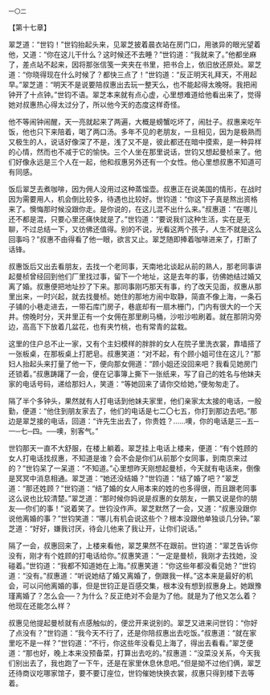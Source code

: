     一〇二 

   【第十七章】

   翠芝道：“世钧！”世钧抬起头来，见翠芝披着晨衣站在房门口，用骇异的眼光望着他，又道：“你在这儿干什么？这时候还不去睡？”世钧道：“我就来了。”他都坐麻了，差点站不起来，因将那张信笺一夹夹在书里，把书合上，依旧放还原处。翠芝道：“你晓得现在什么时候了？都快三点了！”世钧道：“反正明天礼拜天，不用起早。”翠芝道：“明天不是说要陪叔惠出去玩一整天么，也不能起得太晚呀。我把闹钟开了十点钟。”世钧不语。翠芝本来就有点心虚，心里想难道给他看出来了，觉得她对叔惠热心得太过分了，所以他今天的态度这样奇怪。

   他不等闹钟闹醒，天一亮就起来了两遍，大概是螃蟹吃坏了，闹肚子。叔惠来吃午饭，他也只下来陪着，喝了两口汤。多年不见的老朋友，一旦相见，因为是极熟而又极生的人，说话好像深了不是，浅了又不是，彼此都还在暗中摸索，是一种异样的心情，然而也不减于它的愉快。三个人坐在那里说话，世钧又想起曼桢来了。他们好像永远是三个人在一起，他和叔惠另外还有一个女性。他心里想叔惠不知道可有同感。

   饭后翠芝去煮咖啡，因为佣人没用过这种蒸馏壶。叔惠正在说美国的情形，在战时因为需要用人，机会倒比较多，待遇也比较好。世钧道：“你这下子真是熬出资格来了。懊悔那时候没跟你走。是你说的，在这儿混不出什么来。”叔惠道：“在哪儿还不都是混，只要心里还痛快就是了。”世钧道：“要说我们这种生活，实在是无聊，不过总结一下，又彷佛还值得。别的不说，光看这两个孩子，人生不就是这么回事吗？”叔惠不由得看了他一眼，欲言又止。翠芝随即捧着咖啡进来了，打断了话锋。

   叔惠饭后又出去看朋友，去找一个老同事，天南地北谈起从前的熟人，那老同事讲起曼桢曾经回到他们厂里找过事，留下一个地址，这是去年的事，彷佛她结过婚又离了婚。叔惠便把地址抄了下来。那同事刚巧那天有事，约了改天见面，叔惠从那里出来，一时兴起，就去找曼桢。她住的那地方闹中取静，简直不像上海，一条石子铺的小巷走进去，一带石库门房子，巷底却有一扇木栅门，门内有很大的一个天井。傍晚时分，天井里正有一个女佣在那里刷马桶，沙啦沙啦刷着。就在那阴沟旁边，高高下下放着几盆花，也有夹竹桃，也有常青的盆栽。

   这里的住户总不止一家，又有个主妇模样的胖胖的女人在院子里洗衣裳，靠墙搭了一张板桌，在那板桌上打肥皂。叔惠笑道：“对不起，有个顾小姐可住在这儿？”那妇人抬起头来打量了他一下，便向那女佣道：“顾小姐还没回来吧？我看见她房门还锁着。”叔惠踌躇了一会，便在记事簿上撕下一张纸来，写了自己的姓名与他妹夫家的电话号码，递给那妇人，笑道：“等她回来了请你交给她，”便匆匆走了。

   隔了半个多钟头，果然就有人打电话到他妹夫家里，他们亲家太太接的电话，一殷勤，便道：“他住到朋友家去了，他们的电话是七二〇七五，你打到那边去吧。”那边是翠芝接的电话，回道：“许先生出去了，你贵姓？……噢，你的电话是三─五─一─七─四。──噢，别客气。”

   世钧那天一直不大舒服，在楼上躺着。翠芝挂上电话上楼来，便道：“有个姓顾的女人打电话找叔惠，不知道是谁？会不会是你们从前那个女同事，到南京来过的？”世钧呆了一呆道：“不知道。”心里想昨天刚想起曼桢，今天就有电话来，倒像是冥冥中消息相通。翠芝道：“她还没结婚？”世钧道：“结了婚了吧？”翠芝道：“那还姓顾？”世钧道：“结了婚的女人用本来的姓的也多得很，而且跟老同事这么说也比较清楚。”翠芝道：“那时候你妈说是叔惠的女朋友，一鹏又说是你的朋友──你们的事！”说着笑了。世钧没作声。翠芝默然了一会，又道：“叔惠没跟你说他离婚的事？”世钧笑道：“哪儿有机会说这些个？根本没跟他单独谈几分钟。”翠芝道：“好好，嫌我讨厌，待会儿他来了我让开，让你们说话。”

   隔了一会，叔惠回来了，上楼来看他，翠芝果然不在跟前。世钧道：“翠芝告诉你没有，刚才有个姓顾的打电话给你。”叔惠笑道：“一定是曼桢，我刚才去找她，没碰着。”世钧道：“我都不知道她在上海。”叔惠笑道：“你这些年都没看见她？”世钧道：“没有。”叔惠道：“听说她结了婚又离婚了，倒跟我一样。”这本来是最好的机会，可以问他离婚的事，但是世钧正是百感交集，根本没有想到叔惠身上。她跟豫瑾离婚了？怎么会──？为什么？反正绝对不会是为了他。就是为了他又怎么着？他现在还能怎么样？

   叔惠见他提起曼桢就有点感触似的，便岔开来说别的。翠芝又进来问世钧：“你好了点没有？”世钧道：“我今天不行了，还是你陪叔惠出去吃饭。”叔惠道：“就在家里吃不是一样？”世钧道：“不行，你这些年没看见上海了，得出去看看。”翠芝便道：“那也好，晚上本来没预备菜，打算出去吃的。”叔惠道：“没菜没关系，今天我们别出去了，我也跑了一下午，还是在家里休息休息吧。”但是拗不过他们俩，翠芝还待商议吃哪家馆子，要不要订座位，世钧催她快换衣裳，叔惠只得到楼下去等着。


